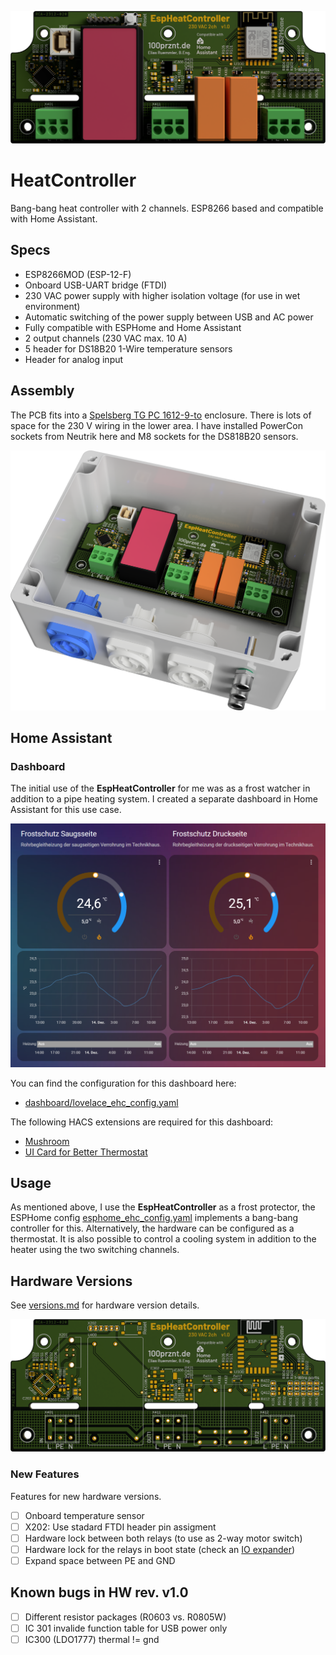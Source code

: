![CAD rendering EspHeatController PCB](docu/ehc_pcb_redering_topview_cropped.png)

# HeatController
Bang-bang heat controller with 2 channels. ESP8266 based and compatible with Home Assistant.

## Specs
- ESP8266MOD (ESP-12-F)
- Onboard USB-UART bridge (FTDI)
- 230 VAC power supply with higher isolation voltage (for use in wet environment)
- Automatic switching of the power supply between USB and AC power
- Fully compatible with ESPHome and Home Assistant
- 2 output channels (230 VAC max. 10 A)
- 5 header for DS18B20 1-Wire temperature sensors
- Header for analog input

## Assembly
The PCB fits into a [Spelsberg TG PC 1612-9-to](https://www.spelsberg.de/industrieleergehaeuse/glatt-mit-befestigungsnocken/20100701/) enclosure. There is lots of space for the 230 V wiring in the lower area. I have installed PowerCon sockets from Neutrik here and M8 sockets for the DS818B20 sensors.

![CAD rendering EspHeatController](docu/ehc_redering_rightisoview_cropped.png)

## Home Assistant

### Dashboard
The initial use of the __EspHeatController__ for me was as a frost watcher in addition to a pipe heating system. I created a separate dashboard in Home Assistant for this use case.

![Dashbord for the EspHeatController](dashboard/lovelace_dashboard_mushroom.png)

You can find the configuration for this dashboard here:

* [dashboard/lovelace_ehc_config.yaml](dashboard/lovelace_ehc_config.yaml)

The following HACS extensions are required for this dashboard:

* [Mushroom](https://github.com/piitaya/lovelace-mushroom)
* [UI Card for Better Thermostat](https://github.com/KartoffelToby/better-thermostat-ui-card)

## Usage
As mentioned above, I use the __EspHeatController__ as a frost protector, the ESPHome config [esphome_ehc_config.yaml](esphome_ehc_config.yaml) implements a bang-bang controller for this. Alternatively, the hardware can be configured as a thermostat. It is also possible to control a cooling system in addition to the heater using the two switching channels.

## Hardware Versions
See [versions.md](versions.md) for hardware version details.

![CAD rendering EspHeatController PCB w/o packages](docu/ehc_pcbonly_redering_topview_cropped.png)

### New Features
Features for new hardware versions.

* [ ] Onboard temperature sensor
* [ ] X202: Use stadard FTDI header pin assigment
* [ ] Hardware lock between both relays (to use as 2-way motor switch)
* [ ] Hardware lock for the relays in boot state (check an [IO expander](https://esphome.io/#miscellaneous-components))
* [ ] Expand space between PE and GND

## Known bugs in HW rev. v1.0
* [ ] Different resistor packages (R0603 vs. R0805W)
* [ ] IC 301 invalide function table for USB power only
* [ ] IC300 (LDO1777) thermal != gnd 
